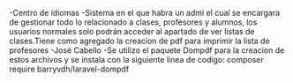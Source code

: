 -Centro de idiomas
-Sistema en el que habra un admi el cual se encargara de gestionar todo lo relacionado a clases, profesores y alumnos, los usuarios normales solo podrán acceder al apartado de ver listas de clases.Tiene como agregado la creacion de pdf para imprimir la lista de profesores
-José Cabello
-Se utilizo el paquete Dompdf para la creacion de estos archivos y se instala con la siguiente linea de codigo:
composer require barryvdh/laravel-dompdf 